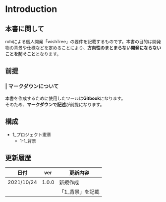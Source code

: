 # Introduction

## 本書に関して

rohiによる個人開発「wishTree」の要件を記載するものです。本書の目的は開発物の背景や仕様などを定めることにより、**方向性のまとまらない開発にならないことを防ぐこと**となります。

## 前提

### | マークダウンについて

本書を作成するために使用したツールは**Gitbook**になります。  
そのため、**マークダウンで記述**が前提になります。

## 構成

- 1_プロジェクト憲章
  - 1-1_背景

## 更新履歴

|日付|ver|更新内容|
|---|---|---|
|2021/10/24|1.0.0|新規作成|
|||「1_背景」を記載|
